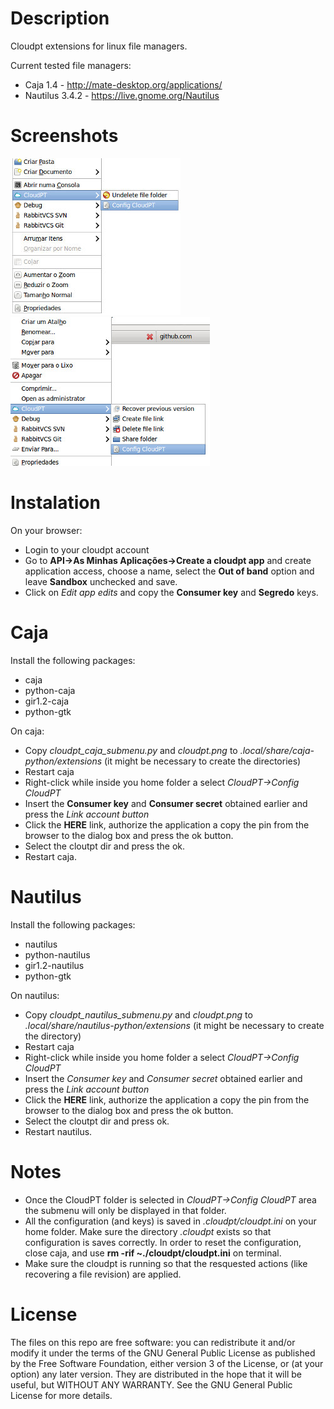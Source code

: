 Description
===========

Cloudpt extensions for linux file managers.

Current tested file managers:

* Caja 1.4 - http://mate-desktop.org/applications/
* Nautilus 3.4.2 - https://live.gnome.org/Nautilus

Screenshots
===========

![Screenshot1](https://github.com/marcoconstancio/cloudpt_filemanagers_submenu/blob/master/screen1.jpg)
![Screenshot2](https://github.com/marcoconstancio/cloudpt_filemanagers_submenu/blob/master/screen2.jpg)

Instalation
==================

On your browser:	

* Login to your cloudpt account
* Go to **API->As Minhas Aplicações->Create a cloudpt app** and create application access, choose a name, select the **Out of band** option and leave **Sandbox** unchecked and save. 
* Click on *Edit app edits* and copy the **Consumer key** and **Segredo** keys.


Caja
====

Install the following packages:

* caja 
* python-caja
* gir1.2-caja
* python-gtk

On caja:

* Copy *cloudpt_caja_submenu.py* and *cloudpt.png* to *.local/share/caja-python/extensions* (it might be necessary to create the directories)
* Restart caja
* Right-click while inside you home folder a select *CloudPT->Config CloudPT*
* Insert the **Consumer key** and **Consumer secret** obtained earlier and press the *Link account button*
* Click the **HERE** link, authorize the application a copy the pin from the browser to the dialog box and press the ok button.
* Select the cloutpt dir and press the ok.
* Restart caja.

Nautilus
======================

Install the following packages:

* nautilus 
* python-nautilus
* gir1.2-nautilus
* python-gtk

On nautilus:

* Copy *cloudpt_nautilus_submenu.py* and *cloudpt.png* to *.local/share/nautilus-python/extensions* (it might be necessary to create the directory)
* Restart caja
* Right-click while inside you home folder a select *CloudPT->Config CloudPT*
* Insert the *Consumer key* and *Consumer secret* obtained earlier and press the *Link account button*
* Click the **HERE** link, authorize the application a copy the pin from the browser to the dialog box and press the ok button.
* Select the cloutpt dir and press ok.
* Restart nautilus.


Notes
=====

* Once the CloudPT folder is selected in *CloudPT->Config CloudPT* area the submenu will only be displayed in that folder.
* All the configuration (and keys) is saved in *.cloudpt/cloudpt.ini* on your home folder. Make sure the directory *.cloudpt* exists so that configuration is saves correctly. In order to reset the configuration, close caja, and use **rm -rif ~./cloudpt/cloudpt.ini** on terminal.
* Make sure the cloudpt is running so that the resquested actions (like recovering a file revision) are applied.

License
=====

The files on this repo are free software: you can redistribute it and/or modify it under the terms of the GNU General Public License as published by the Free Software Foundation, either version 3 of the License, or (at your option) any later version. They are distributed in the hope that it will be useful, but WITHOUT ANY WARRANTY. See the GNU General Public License for more details.